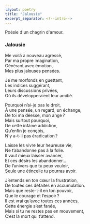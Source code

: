 ```yaml
---
layout: poetry
title: "Jalousie"
excerpt_separator: <!--intro-->
---
```


Poésie d'un chagrin d'amour.

<!--intro-->

### Jalousie

Me voilà à nouveau agressé,  
Par ma propre imagination,  
Générant avec émotion,  
Mes plus jalouses pensées.

Je me morfonds en guettant,  
Les indices suggérant,  
Leurs discussions privées,  
Où ils développeraient leur amitié.

Pourquoi n’ai-je pas le droit,  
À une pensée, un regard, un échange,  
De toi ma déesse, mon ange ?  
Mais surtout pourquoi,  
De cette infâme addiction,  
Qu’enfin je conçois,  
N’y a-t-il pas éradication ?

Laisse les vivre leur heureuse vie,  
Ne t’abandonne pas à la folie.  
Il vaut mieux laisser avancer,  
Et ces désirs les abandonner…  
De l’univers que tu peux vouloir,  
Seule une étincelle tu pourras avoir.

J’entends en ton cœur la frustration,  
De toutes ces défaites en accumulation.  
Mais que reste-t-il en ton pouvoir,  
Que le courage et l’espoir ?  
Il est vrai qu’avec toutes ces années,  
Cette énergie s’est fanée,  
Mais si tu ne restes pas en mouvement,  
C’est la mort qui t’attend.
